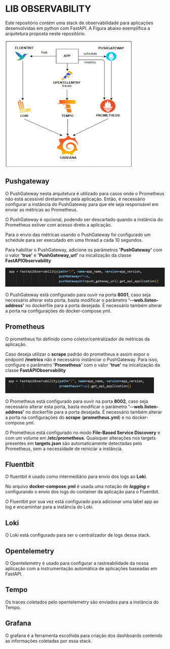 # LIB OBSERVABILITY

Este repositório contém uma stack de observabilidade para aplicações desenvolvidas em python com FastAPI. A Figura abaixo exemplifica a arquitetura proposta neste repositório.

<img src="docs/images/arquitetura.png" alt="Arquitetura" style="width:400px;height:400px;">

## Pushgateway

O PushGateway nesta arquitetura é utilizado para casos onde o Prometheus não está acessível diretamente pela aplicação. Então, é necessário configurar a instância do PushGateway para que ele seja responsável em enviar as métricas ao Prometheus.

O PushGateway é opcional, podendo ser descartado quando a instância do Prometheus estiver com acesso direto a aplicação. 

Para o envio das métricas usando o PushGateway foi configurado um schedule para ser executado em uma thread a cada 10 segundos.

Para habilitar o PushGateway, adicione os parâmetros **'PushGateway'** com o valor **'true'** e **'PushGateway_url'** na inicalização da classe **FastAPIObservability**

<img src="docs/images/pushgateway.png" alt="PushGateway" style="width:600px;height:60px;">

O PushGateway está configurado para ouvir na porta **8001**, caso seja necessário alterar esta porta, basta modificar o parâmetro **'--web.listen-address'** no dockerfile para a porta desejada. É necessário também alterar a porta na configurações do docker-compose.yml.

## Prometheus

O prometheus foi definido como coletor/centralizador de métricas da aplicação. 

Caso deseja utilizar o **scrape** padrão do prometheus e assim expor o endpoint **/metrics** não é necessário instânciar o PushGateway. Para isso, configure o parâmetro **'Prometheus'** com o valor **'true'** na inicalização da classe **FastAPIObservability**

<img src="docs/images/prometheus.png" alt="Prometheus" style="width:470px;height:50px;">

O Prometheus está configurado para ouvir na porta **8002**, caso seja necessário alterar esta porta, basta modificar o parâmetro **'--web.listen-address'** no dockerfile para a porta desejada. É necessário também alterar a porta na configurações do **scrape** (**prometheus.yml**) e no docker-compose.yml.

O Prometheus está configurado no modo **File-Based Service Discovery** e com um volume em **/etc/prometheus**. Quaisquer alterações nos targets presentes em **targets.json** são automaticamente detectadas pelo Prometheus, sem a necessidade de reiniciar a instância.

## Fluentbit

O fluentbit é usado como intermediário para envio dos logs ao **Loki**.

No arquivo **docker-compose.yml** é usada uma notação de __*logging*__ e configurando o envio dos logs do container da aplicação para o Fluentbit.

O Fluentbit por sua vez está configurado para adicionar uma label app ao log e encaminhar para a instância do Loki.

## Loki

O Loki está configurado para ser o centralizador de logs dessa stack. 

## Opentelemetry

O Opentelemetry é usado para configurar a rastreabilidade da nossa aplicação com a instrumentação automática de aplicações baseadas em FastAPI.

## Tempo

Os traces coletados pelo opentelemetry são enviados para a instância do Tempo.

## Grafana

O grafana é a ferramenta escolhida para criação dos dashboards contendo as informações coletadas por essa stack.